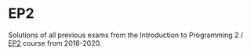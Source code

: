# EP2

Solutions of all previous exams from the Introduction to Programming 2 / [EP2](https://tiss.tuwien.ac.at/course/courseDetails.xhtml?dswid=8347&dsrid=442&courseNr=185A92) course from 2018-2020.
